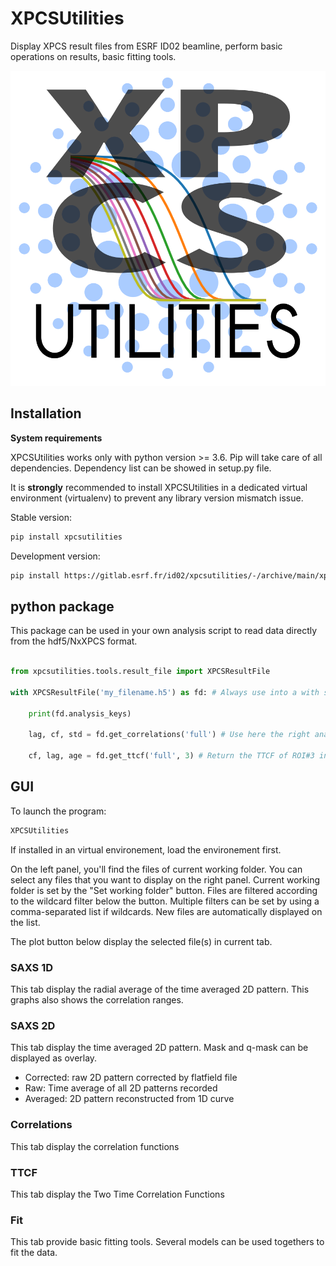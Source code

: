 # XPCSUtilities

Display XPCS result files from ESRF ID02 beamline, perform basic operations on results, basic fitting tools.

![XPCSUtilities logo](xpcsutilities/xpcsutilities-logo.svg)

## Installation

**System requirements**

XPCSUtilities works only with python version >= 3.6. Pip will take care of all dependencies. Dependency list can be showed in setup.py file.

It is **strongly** recommended to install XPCSUtilities in a dedicated virtual environment (virtualenv) to prevent any library version mismatch issue.

Stable version:
```bash
pip install xpcsutilities
```

Development version:
```bash
pip install https://gitlab.esrf.fr/id02/xpcsutilities/-/archive/main/xpcsutilities-main.zip
```
## python package

This package can be used in your own analysis script to read data directly from the hdf5/NxXPCS format.

```python

from xpcsutilities.tools.result_file import XPCSResultFile

with XPCSResultFile('my_filename.h5') as fd: # Always use into a with statement!
    
    print(fd.analysis_keys)
    
    lag, cf, std = fd.get_correlations('full') # Use here the right analysis key

    cf, lag, age = fd.get_ttcf('full', 3) # Return the TTCF of ROI#3 in the 'full' analysis

```


## GUI

To launch the program:
```bash
XPCSUtilities
```
If installed in an virtual environement, load the environement first.

On the left panel, you'll find the files of current working folder. You can select any files that you want to display on the right panel. Current working folder is set by the "Set working folder" button. Files are filtered according to the wildcard filter below the button. Multiple filters can be set by using a comma-separated list if wildcards. New files are automatically displayed on the list.

The plot button below display the selected file(s) in current tab.

### SAXS 1D

This tab display the radial average of the time averaged 2D pattern. This graphs also shows the correlation ranges.

### SAXS 2D

This tab display the time averaged 2D pattern. Mask and q-mask can be displayed as overlay.

- Corrected: raw 2D pattern corrected by flatfield file
- Raw: Time average of all 2D patterns recorded
- Averaged: 2D pattern reconstructed from 1D curve

### Correlations

This tab display the correlation functions

### TTCF

This tab display the Two Time Correlation Functions

### Fit

This tab provide basic fitting tools. Several models can be used togethers to fit the data. 
